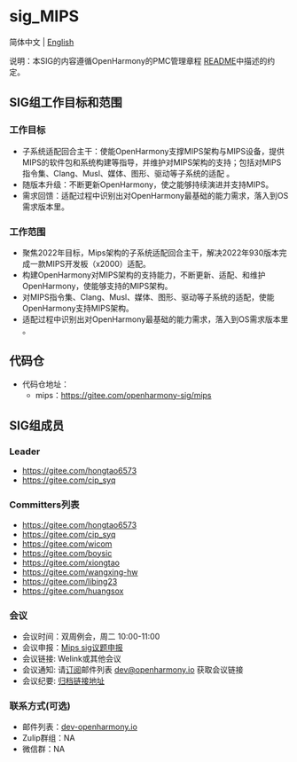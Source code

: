 # sig_MIPS

简体中文 | [English](./sig_mips.md)

说明：本SIG的内容遵循OpenHarmony的PMC管理章程 [README](/zh/pmc.md)中描述的约定。

## SIG组工作目标和范围

### 工作目标
- 子系统适配回合主干：使能OpenHarmony支撑MIPS架构与MIPS设备，提供MIPS的软件包和系统构建等指导，并维护对MIPS架构的支持；包括对MIPS指令集、Clang、Musl、媒体、图形、驱动等子系统的适配 。
- 随版本升级：不断更新OpenHarmony，使之能够持续演进并支持MIPS。
- 需求回馈：适配过程中识别出对OpenHarmony最基础的能力需求，落入到OS需求版本里。

### 工作范围

- 聚焦2022年目标，Mips架构的子系统适配回合主干，解决2022年930版本完成一款MIPS开发板（x2000）适配。
- 构建OpenHarmony对MIPS架构的支持能力，不断更新、适配、和维护OpenHarmony，使能够支持的MIPS架构。
- 对MIPS指令集、Clang、Musl、媒体、图形、驱动等子系统的适配，使能OpenHarmony支持MIPS架构。
- 适配过程中识别出对OpenHarmony最基础的能力需求，落入到OS需求版本里 。

## 代码仓
- 代码仓地址：
  - mips：https://gitee.com/openharmony-sig/mips

## SIG组成员

### Leader
- https://gitee.com/hongtao6573
- https://gitee.com/cip_syq

### Committers列表
- https://gitee.com/hongtao6573
- https://gitee.com/cip_syq
- https://gitee.com/wicom
- https://gitee.com/boysic
- https://gitee.com/xiongtao
- https://gitee.com/wangxing-hw
- https://gitee.com/libing23
- https://gitee.com/huangsox

### 会议
 - 会议时间：双周例会，周二 10:00-11:00
 - 会议申报：[Mips sig议题申报](https://shimo.im/sheets/zdkyB7Bp08fWReA6/oV2x9/)
 - 会议链接: Welink或其他会议
 - 会议通知: 请[订阅](https://lists.openatom.io/postorius/lists/dev.openharmony.io)邮件列表 dev@openharmony.io 获取会议链接
 - 会议纪要: [归档链接地址](https://gitee.com/openharmony-sig/sig-content/tree/master/mips/meetings)

### 联系方式(可选)

- 邮件列表：[dev-openharmony.io](https://lists.openatom.io/postorius/lists/dev.openharmony.io)
- Zulip群组：NA
- 微信群：NA
